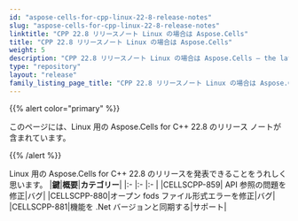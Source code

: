 ```yaml
---
id: "aspose-cells-for-cpp-linux-22-8-release-notes"
slug: "aspose-cells-for-cpp-linux-22-8-release-notes"
linktitle: "CPP 22.8 リリースノート Linux の場合は Aspose.Cells"
title: "CPP 22.8 リリースノート Linux の場合は Aspose.Cells"
weight: 5
description: "CPP 22.8 リリースノート Linux の場合は Aspose.Cells – the latest updates and fixes."
type: "repository"
layout: "release"
family_listing_page_title: "CPP 22.8 リリースノート Linux の場合は Aspose.Cells"
---
```

{{% alert color="primary" %}}

このページには、Linux 用の Aspose.Cells for C++ 22.8 のリリース ノートが含まれています。

{{% /alert %}}

Linux 用の Aspose.Cells for C++ 22.8 のリリースを発表できることをうれしく思います。
|**鍵**|**概要**|**カテゴリー**|
|:- |:- |:- |
|CELLSCPP-859| API 参照の問題を修正|バグ|
|CELLSCPP-880|オープン fods ファイル形式エラーを修正|バグ|
|CELLSCPP-881|機能を .Net バージョンと同期する|サポート|
